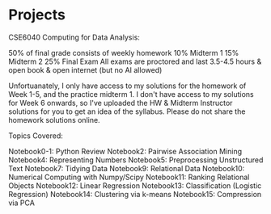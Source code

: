 # Projects

CSE6040 Computing for Data Analysis:

50% of final grade consists of weekly homework
10% Midterm 1
15% Midterm 2
25% Final Exam
All exams are proctored and last 3.5-4.5 hours & open book & open internet (but no AI allowed)


Unfortuanately, I only have access to my solutions for the homework of Week 1-5, and the practice midterm 1. I don't have access to my solutions for Week 6 onwards, so I've uploaded the HW & Midterm Instructor solutions for you to get an idea of the syllabus. Please do not share the homework solutions online. 

Topics Covered:

Notebook0-1: Python Review
Notebook2: Pairwise Association Mining
Notebook4: Representing Numbers
Notebook5: Preprocessing Unstructured Text
Notebook7: Tidying Data
Notebook9: Relational Data
Notebook10: Numerical Computing with Numpy/Scipy
Notebook11: Ranking Relational Objects
Notebook12: Linear Regression
Notebook13: Classification (Logistic Regression)
Notebook14: Clustering via k-means
Notebook15: Compression via PCA
